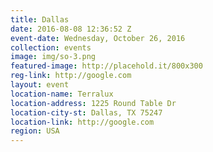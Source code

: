 ```yaml
---
title: Dallas
date: 2016-08-08 12:36:52 Z
event-date: Wednesday, October 26, 2016
collection: events
image: img/so-3.png
featured-image: http://placehold.it/800x300
reg-link: http://google.com
layout: event
location-name: Terralux
location-address: 1225 Round Table Dr
location-city-st: Dallas, TX 75247
location-link: http://google.com
region: USA
---
```


